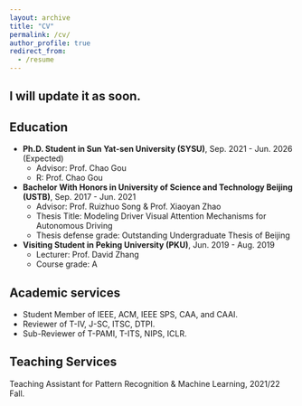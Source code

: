 ```yaml
---
layout: archive
title: "CV"
permalink: /cv/
author_profile: true
redirect_from:
  - /resume
---
```



I will update it as soon.
------

## Education
* **Ph.D. Student in Sun Yat-sen University (SYSU)**, Sep. 2021 - Jun. 2026 (Expected)
  * Advisor: Prof. Chao Gou
  * R: Prof. Chao Gou
* **Bachelor With Honors in University of Science and Technology Beijing (USTB)**, Sep. 2017 - Jun. 2021
  * Advisor: Prof. Ruizhuo Song & Prof. Xiaoyan Zhao
  * Thesis Title: Modeling Driver Visual Attention Mechanisms for Autonomous Driving
  * Thesis defense grade: Outstanding Undergraduate Thesis of Beijing
* **Visiting Student in Peking University (PKU)**, Jun. 2019 - Aug. 2019
  * Lecturer: Prof. David Zhang
  * Course grade: A



## Academic services
- Student Member of IEEE, ACM, IEEE SPS, CAA, and CAAI.
- Reviewer of T-IV, J-SC, ITSC, DTPI.
- Sub-Reviewer of T-PAMI, T-ITS, NIPS, ICLR.


## Teaching Services
Teaching Assistant for Pattern Recognition \& Machine Learning, 2021/22 Fall.

<!-- {% include base_path %}

Education
======
* B.S. in GitHub, GitHub University, 2012
* M.S. in Jekyll, GitHub University, 2014
* Ph.D in Version Control Theory, GitHub University, 2018 (expected)

Work experience
======
* Summer 2015: Research Assistant
  * Github University
  * Duties included: Tagging issues
  * Supervisor: Professor Git

* Fall 2015: Research Assistant
  * Github University
  * Duties included: Merging pull requests
  * Supervisor: Professor Hub
  
Skills
======
* Skill 1
* Skill 2
  * Sub-skill 2.1
  * Sub-skill 2.2
  * Sub-skill 2.3
* Skill 3

Publications
======
  <ul>{% for post in site.publications %}
    {% include archive-single-cv.html %}
  {% endfor %}</ul>
  
Talks
======
  <ul>{% for post in site.talks %}
    {% include archive-single-talk-cv.html %}
  {% endfor %}</ul>
  
Teaching
======
  <ul>{% for post in site.teaching %}
    {% include archive-single-cv.html %}
  {% endfor %}</ul>
  
Service and leadership
======
* Currently signed in to 43 different slack teams -->
